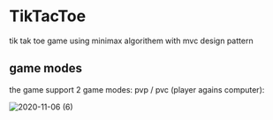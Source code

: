 # TikTacToe
tik tak toe game using minimax algorithem with mvc design pattern

## game modes
the game support 2 game modes: pvp / pvc (player agains computer):

![2020-11-06 (6)](https://user-images.githubusercontent.com/51089069/98361997-30dbd180-2035-11eb-8b97-4fc78f5b1ef5.png)








